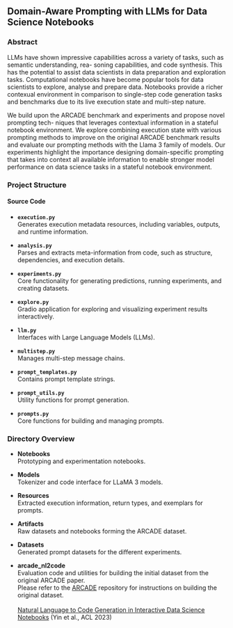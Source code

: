 ## Domain-Aware Prompting with LLMs for Data Science Notebooks

### **Abstract**

LLMs have shown impressive capabilities across a variety of tasks, such as semantic understanding, rea-
soning capabilities, and code synthesis. This has the potential to assist data scientists in data preparation
and exploration tasks. Computational notebooks have become popular tools for data scientists to explore,
analyse and prepare data. Notebooks provide a richer contexual environment in comparison to single-step
code generation tasks and benchmarks due to its live execution state and multi-step nature.

We build upon the ARCADE benchmark and experiments and propose novel prompting tech-
niques that leverages contextual information in a stateful notebook environment. We explore combining
execution state with various prompting methods to improve on the original ARCADE benchmark results
and evaluate our prompting methods with the Llama 3 family of models. Our experiments highlight
the importance designing domain-specific prompting that takes into context all available information to
enable stronger model performance on data science tasks in a stateful notebook environment.

### **Project Structure**

#### **Source Code**

- **`execution.py`**  
  Generates execution metadata resources, including variables, outputs, and runtime information.

- **`analysis.py`**  
  Parses and extracts meta-information from code, such as structure, dependencies, and execution details.

- **`experiments.py`**  
  Core functionality for generating predictions, running experiments, and creating datasets.

- **`explore.py`**  
  Gradio application for exploring and visualizing experiment results interactively.

- **`llm.py`**  
  Interfaces with Large Language Models (LLMs).

- **`multistep.py`**  
  Manages multi-step message chains.

- **`prompt_templates.py`**  
  Contains prompt template strings.

- **`prompt_utils.py`**  
  Utility functions for prompt generation.

- **`prompts.py`**  
  Core functions for building and managing prompts.

### **Directory Overview**

- **Notebooks**  
  Prototyping and experimentation notebooks.

- **Models**  
  Tokenizer and code interface for LLaMA 3 models.

- **Resources**  
  Extracted execution information, return types, and exemplars for prompts.

- **Artifacts**  
  Raw datasets and notebooks forming the ARCADE dataset.

- **Datasets**  
  Generated prompt datasets for the different experiments.

- **arcade_nl2code**  
  Evaluation code and utilities for building the initial dataset from the original ARCADE paper.\
  Please refer to the [ARCADE](https://github.com/google-research/arcade-nl2code) repository for instructions on building the original dataset. \
  \
  [Natural Language to Code Generation in Interactive Data Science Notebooks](https://aclanthology.org/2023.acl-long.9) (Yin et al., ACL 2023)
